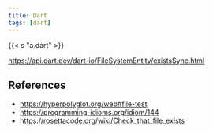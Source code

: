 ```yaml
---
title: Dart
tags: [dart]
---
```


{{< s "a.dart" >}}

<https://api.dart.dev/dart-io/FileSystemEntity/existsSync.html>

## References

- <https://hyperpolyglot.org/web#file-test>
- <https://programming-idioms.org/idiom/144>
- <https://rosettacode.org/wiki/Check_that_file_exists>
